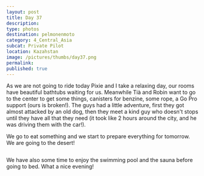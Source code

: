 ```yaml
---
layout: post
title: Day 37
description: 
type: photos
destination: pelmonenmoto
category: 4_Central_Asia
subcat: Private Pilot
location: Kazahstan
image: /pictures/thumbs/day37.png
permalink: 
published: true
---
```


As we are not going to ride today Pixie and I take a relaxing day, our rooms have beautiful bathtubs waiting for us. Meanwhile Tià and Robin want to go to the center to get some things, canisters for benzine, some rope, a Go Pro support (ours is broken!). The guys had a little adventure, first they got almost attacked by an old dog, then they meet a kind guy who doesn't stops until they have all that they need (it took like 2 hours around the city, and he was driving them with the car!).

We go to eat something and we start to prepare everything for tomorrow. We are going to the desert!

<p><a
href="https://lh3.googleusercontent.com/7OzyEeRtavcSTgjBYEMtNaVb7GfRJhnedueZBvwHmcKoVKvBHjtCOIoVCLMLaloQvy1lSJhg6stYDSmlAo3XsXzVzqG6G5ZcfAM3Nh344-73x3ZLY_4_AWAcwrK5R4j4dJ1P_7urJcKZs6dkAyMJNnPHj1jz5JMyCjHi9F1kMTb_HiAfOt-YfKCi3N0_CMXzEgAibq0jy3xFsAIXjokk7gQeu9FXWBi6_T0GE_qgsm6_dqM6tv7PAoh6MRu4OVlx0Z6CnTEZOP-ZJ63zyXR4vIPD5NTdn91PkhMcUXQcOYiaSjJhtjINY6pQOAmq1TM7CQFeAUBbJVtro8_DzhVbUfcYt95uksswVjlDnUlcKAcKjq9z9a48ZMiawgbT48iCjKkixhDXtMYTFAUCY01z0laUzVBMsu_lp_1lkkpDC447G6om31TgxRqx3FiyjFoRzuvp9hBC1CQ6gXrN1xdG7XUdaDPl4J3zQB7gOZL85wd6PtKWuoAqYrrSfMcoPztHBwKOenYiEaa4ga15EnNpyKwkBGsjShRfffKlO_oKaR2La4qSJnMa5VkWkSiufz4TwmrmT1Rxz1-STY6acTYsvZvJuvb2oVAksfRtBE6Trx1HIq-cSfdM_jy1HDQwOzXQllu1ng4TxzrvX_WwHSb9VK_7u2QeY9jayQ=w1059-h794-no"><img 
src="https://lh3.googleusercontent.com/7OzyEeRtavcSTgjBYEMtNaVb7GfRJhnedueZBvwHmcKoVKvBHjtCOIoVCLMLaloQvy1lSJhg6stYDSmlAo3XsXzVzqG6G5ZcfAM3Nh344-73x3ZLY_4_AWAcwrK5R4j4dJ1P_7urJcKZs6dkAyMJNnPHj1jz5JMyCjHi9F1kMTb_HiAfOt-YfKCi3N0_CMXzEgAibq0jy3xFsAIXjokk7gQeu9FXWBi6_T0GE_qgsm6_dqM6tv7PAoh6MRu4OVlx0Z6CnTEZOP-ZJ63zyXR4vIPD5NTdn91PkhMcUXQcOYiaSjJhtjINY6pQOAmq1TM7CQFeAUBbJVtro8_DzhVbUfcYt95uksswVjlDnUlcKAcKjq9z9a48ZMiawgbT48iCjKkixhDXtMYTFAUCY01z0laUzVBMsu_lp_1lkkpDC447G6om31TgxRqx3FiyjFoRzuvp9hBC1CQ6gXrN1xdG7XUdaDPl4J3zQB7gOZL85wd6PtKWuoAqYrrSfMcoPztHBwKOenYiEaa4ga15EnNpyKwkBGsjShRfffKlO_oKaR2La4qSJnMa5VkWkSiufz4TwmrmT1Rxz1-STY6acTYsvZvJuvb2oVAksfRtBE6Trx1HIq-cSfdM_jy1HDQwOzXQllu1ng4TxzrvX_WwHSb9VK_7u2QeY9jayQ=w1059-h794-no" alt=""></a></p>

We have also some time to enjoy the swimming pool and the sauna before going to bed. What a nice evening!
